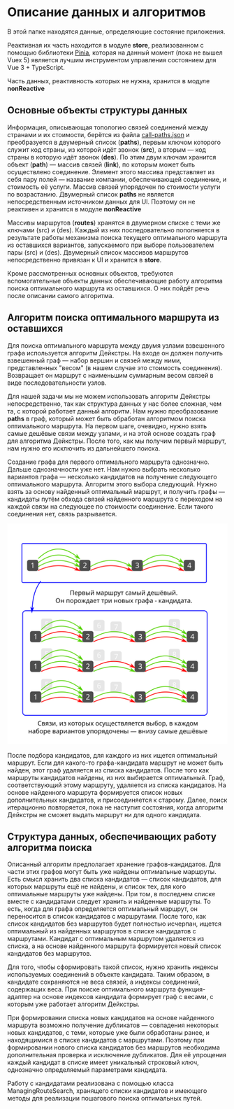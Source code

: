 # Описание данных и алгоритмов

В этой папке находятся данные, определяющие состояние приложения.

Реактивная их часть находится в модуле **store**, реализованном с помощью библиотеки [Pinia](Pinia), которая на данный момент (пока не вышел Vuex 5) является лучшим инструментом управления состоянием для Vue 3 + TypeScript.

Часть данных, реактивность которых не нужна, хранится в модуле **nonReactive**

## Основные объекты структуры данных

Информация, описывающая топологию связей соединений между странами и их стоимости, берётся из файла [call-paths.json](../../data/call-paths.json) и преобразуется в двумерный список (**paths**), первым ключом которого служит код страны, из которой идёт звонок (**src**), а вторым — код страны в которую идёт звонок (**des**). По этим двум ключам хранится объект (**path**) — массив связей (**link**), по которым может быть осуществлено соединение. Элемент этого массива представляет из себя пару полей — название компании, обеспечивающей соединение, и стоимость её услуги. Массив связей упорядочен по стоимости услуги по возрастанию. Двумерный список **paths** не является непосредственным источником данных для UI. Поэтому он не реактивен и хранится в модуле **nonReactive**

Массивы маршрутов (**routes**) хранятся в двумерном списке с теми же ключами (src) и (des). Каждый из них последовательно пополняется в результате работы механизма поиска текущего оптимального маршрута из оставшихся вариантов, запускаемого при выборе пользователем пары (src) и (des). Двумерный список массивов маршрутов непосредственно привязан к UI и хранится в **store**.

Кроме рассмотренных основных объектов, требуются вспомогательные объекты данных обеспечивающие работу алгоритма поиска оптимального маршрута из оставшихся. О них пойдёт речь после описании самого алгоритма.

## Алгоритм поиска оптимального маршрута из оставшихся

Для поиска оптимального маршрута между двумя узлами взвешенного графа используется алгоритм Дейкстры. На входе он должен получить взвешенный граф — набор вершин и связей между ними, представленных "весом" (в нашем случае это стоимость соединения). Возвращает он маршрут с наименьшим суммарным весом связей в виде последовательности узлов.

Для нашей задачи мы не можем использовать алгоритм Дейкстры непосредственно, так как структура данных у нас более сложная, чем та, с которой работает данный алгоритм. Нам нужно преобразование **paths** в граф, который может быть обработан алгоритмом поиска оптимального маршрута. На первом шаге, очевидно, нужно взять самые дешёвые связи между узлами, и на этой основе создать граф для алгоритма Дейкстры. После того, как мы получим первый маршрут, нам нужно его исключить из дальнейшего поиска.

Создание графа для первого оптимального маршрута однозначно. Дальше однозначности уже нет. Нам нужно выбрать несколько вариантов графа — несколько кандидатов на получение следующего оптимального маршрута. Алгоритм этого выбора следующий. Нужно взять за основу найденный оптимальный маршрут, и получить графы — кандидаты путём обхода связей найденного маршрута с переходом на каждой связи на следующее по стоимости соединение. Если такого соединения нет, связь разрывается.

![](../../.idea/Image%202.svg)

После подбора кандидатов, для каждого из них ищется оптимальный маршрут. Если для какого-то графа-кандидата маршрут не может быть найден, этот граф удаляется из списка кандидатов. После того как маршруты кандидатов найдены, из них выбирается оптимальный. Граф, соответствующий этому маршруту, удаляется из списка кандидатов. На основе найденного маршрута формируется список новых дополнительных кандидатов, и присоединяется к старому. Далее, поиск итерационно повторяется, пока не наступит состояния, когда алгоритм Дейкстры не сможет выдать маршрут ни для одного кандидата.

## Структура данных, обеспечивающих работу алгоритма поиска

Описанный алгоритм предполагает хранение графов-кандидатов. Для части этих графов могут быть уже найдены оптимальные маршруты. Есть смысл хранить два списка кандидатов — список кандидатов, для которых маршруты ещё не найдены, и список тех, для кого оптимальные маршруты уже найдены. При том, в последнем списке вместе с кандидатами следует хранить и найденные маршруты. То есть, когда для графа определяется оптимальный маршрут, он переносится в список кандидатов с маршрутами. После того, как список кандидатов без маршрутов будет полностью исчерпан, ищется оптимальный из найденных маршрутов в списке кандидатов с маршрутами. Кандидат с оптимальным маршрутом удаляется из списка, а на основе найденного маршрута формируется новый список кандидатов без маршрутов.

Для того, чтобы сформировать такой список, нужно хранить индексы используемых соединений в объекте кандидата. Таким образом, в кандидате сохраняются не веса связей, а индексы соединений, содержащих веса. При поиске оптимального маршрута функция-адаптер на основе индексов кандидата формирует граф с весами, с которым уже работает алгоритм Дейкстры.

При формировании списка новых кандидатов на основе найденного маршрута возможно получение дубликатов — совпадения некоторых новых кандидатов, с теми, которые уже были обработаны ранее, и находящимися в списке кандидатов с маршрутами. Поэтому при формировании нового списка кандидатов без маршрутов необходима дополнительная проверка и исключение дубликатов. Для её упрощения каждый кандидат в списке имеет уникальный строковый ключ, однозначно определяемый параметрами кандидата.

Работу с кандидатами реализована с помощью класса ManagingRouteSearch, хранящего списки кандидатов и имеющего методы для реализации пошагового поиска оптимальных путей.
